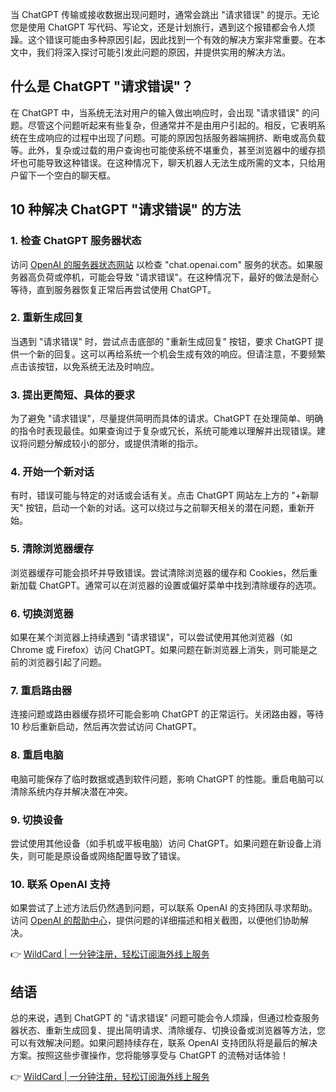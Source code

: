 当 ChatGPT 传输或接收数据出现问题时，通常会跳出 "请求错误" 的提示。无论您是使用 ChatGPT 写代码、写论文，还是计划旅行，遇到这个报错都会令人烦躁。这个错误可能由多种原因引起，因此找到一个有效的解决方案非常重要。在本文中，我们将深入探讨可能引发此问题的原因，并提供实用的解决方法。

## 什么是 ChatGPT "请求错误"？

在 ChatGPT 中，当系统无法对用户的输入做出响应时，会出现 "请求错误" 的问题。尽管这个问题听起来有些复杂，但通常并不是由用户引起的。相反，它表明系统在生成响应的过程中出现了问题。可能的原因包括服务器端拥挤、断电或高负载等。此外，复杂或过载的用户查询也可能使系统不堪重负，甚至浏览器中的缓存损坏也可能导致这种错误。在这种情况下，聊天机器人无法生成所需的文本，只给用户留下一个空白的聊天框。

## 10 种解决 ChatGPT "请求错误" 的方法

### 1. 检查 ChatGPT 服务器状态

访问 [OpenAI 的服务器状态网站](https://status.openai.com/) 以检查 "chat.openai.com" 服务的状态。如果服务器高负荷或停机，可能会导致 "请求错误"。在这种情况下，最好的做法是耐心等待，直到服务器恢复正常后再尝试使用 ChatGPT。

### 2. 重新生成回复

当遇到 "请求错误" 时，尝试点击底部的 "重新生成回复" 按钮，要求 ChatGPT 提供一个新的回复。这可以再给系统一个机会生成有效的响应。但请注意，不要频繁点击该按钮，以免系统无法及时响应。

### 3. 提出更简短、具体的要求

为了避免 "请求错误"，尽量提供简明而具体的请求。ChatGPT 在处理简单、明确的指令时表现最佳。如果查询过于复杂或冗长，系统可能难以理解并出现错误。建议将问题分解成较小的部分，或提供清晰的指示。

### 4. 开始一个新对话

有时，错误可能与特定的对话或会话有关。点击 ChatGPT 网站左上方的 "+新聊天" 按钮，启动一个新的对话。这可以绕过与之前聊天相关的潜在问题，重新开始。

### 5. 清除浏览器缓存

浏览器缓存可能会损坏并导致错误。尝试清除浏览器的缓存和 Cookies，然后重新加载 ChatGPT。通常可以在浏览器的设置或偏好菜单中找到清除缓存的选项。

### 6. 切换浏览器

如果在某个浏览器上持续遇到 "请求错误"，可以尝试使用其他浏览器（如 Chrome 或 Firefox）访问 ChatGPT。如果问题在新浏览器上消失，则可能是之前的浏览器引起了问题。

### 7. 重启路由器

连接问题或路由器缓存损坏可能会影响 ChatGPT 的正常运行。关闭路由器，等待 10 秒后重新启动，然后再次尝试访问 ChatGPT。

### 8. 重启电脑

电脑可能保存了临时数据或遇到软件问题，影响 ChatGPT 的性能。重启电脑可以清除系统内存并解决潜在冲突。

### 9. 切换设备

尝试使用其他设备（如手机或平板电脑）访问 ChatGPT。如果问题在新设备上消失，则可能是原设备或网络配置导致了错误。

### 10. 联系 OpenAI 支持

如果尝试了上述方法后仍然遇到问题，可以联系 OpenAI 的支持团队寻求帮助。访问 [OpenAI 的帮助中心](https://help.openai.com/en/)，提供问题的详细描述和相关截图，以便他们协助解决。

👉 [WildCard | 一分钟注册，轻松订阅海外线上服务](https://bit.ly/bewildcard)

## 结语

总的来说，遇到 ChatGPT 的 "请求错误" 问题可能会令人烦躁，但通过检查服务器状态、重新生成回复、提出简明请求、清除缓存、切换设备或浏览器等方法，您可以有效解决问题。如果问题持续存在，联系 OpenAI 支持团队将是最后的解决方案。按照这些步骤操作，您将能够享受与 ChatGPT 的流畅对话体验！

👉 [WildCard | 一分钟注册，轻松订阅海外线上服务](https://bit.ly/bewildcard)